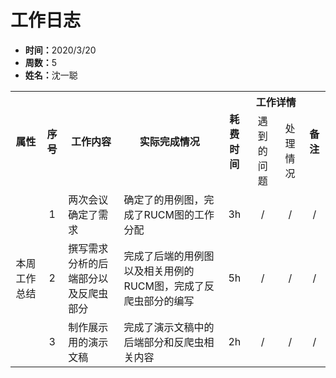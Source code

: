 <h1>工作日志</h1>

<ul>
    <li><strong>时间：</strong>2020/3/20</li>
    <li><strong>周数：</strong>5</li>
    <li><strong>姓名：</strong>沈一聪</li>
</ul>

<table style="text-align:center">
  <tr>
    <th rowspan="2">属性</th>
    <th rowspan="2">序号</th>
    <th rowspan="2">工作内容</th>
    <th rowspan="2">实际完成情况</th>
    <th rowspan="2">耗费时间</th>
    <th colspan="2">工作详情</th>
    <th rowspan="2">备注</th>
  </tr>
  <tr>
    <td>遇到的问题</td>
    <td>处理情况</td>
  </tr>
  <tr>
    <td rowspan="4">本周工作总结</td>
    <td>1</td>
    <td style="text-align:left">两次会议确定了需求</td>
    <td style="text-align:left">确定了的用例图，完成了RUCM图的工作分配</td>
    <td>3h</td>
    <td>/</td>
    <td>/</td>
    <td>/</td>
  </tr>
  <tr>
    <td>2</td>
    <td style="text-align:left">撰写需求分析的后端部分以及反爬虫部分</td>
    <td style="text-align:left">完成了后端的用例图以及相关用例的RUCM图，完成了反爬虫部分的编写</td>
    <td>5h</td>
    <td>/</td>
    <td>/</td>
    <td>/</td>
  </tr>
  <tr>
    <td>3</td>
    <td style="text-align:left">制作展示用的演示文稿</td>
    <td style="text-align:left">完成了演示文稿中的后端部分和反爬虫相关内容</td>
    <td>2h</td>
    <td>/</td>
    <td>/</td>
    <td>/</td>
  </tr>
</table>
